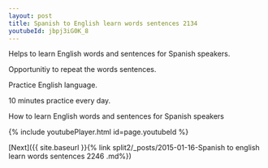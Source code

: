 ```yaml
---
layout: post
title: Spanish to English learn words sentences 2134 
youtubeId: jbpj3iG0K_8
---
```

 
 
Helps to learn English words and sentences for Spanish speakers.

Opportunitiy to repeat the words sentences. 

Practice English language. 
 
10 minutes practice every day. 
 
How to learn English words and sentences for Spanish speakers 
 
{% include youtubePlayer.html id=page.youtubeId %}
 
 
[Next]({{ site.baseurl }}{% link  split2/_posts/2015-01-16-Spanish to english learn words sentences 2246 .md%})
 
